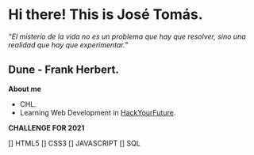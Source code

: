 # Hi there! This is José Tomás.

_“El misterio de la vida no es un problema que hay que resolver, sino una realidad que hay que experimentar.”_

Dune - Frank Herbert.
---

**About me**

* CHL.
* Learning Web Development in [HackYourFuture](https://www.hackyourfuture.be).

**CHALLENGE FOR 2021**

[] HTML5
[] CSS3
[] JAVASCRIPT
[] SQL


